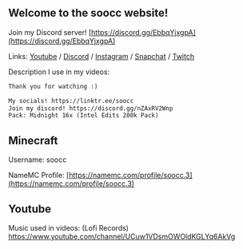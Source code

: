## Welcome to the soocc website!

Join my Discord server! [https://discord.gg/EbbqYjxgpA](https://discord.gg/EbbqYjxgpA)

Links:
[Youtube](https://www.youtube.com/channel/UCaO5k5qvFP-w4cZX2u_LNWw) / [Discord](https://discordapp.com/users/616294132973043767) / [Instagram](https://www.instagram.com/sooccly/) / 
[Snapchat](https://www.snapchat.com/add/sooccly) / 
[Twitch](https://www.twitch.tv/sooccd)


Description I use in my videos:
```markdown
Thank you for watching :)

My socials! https://linktr.ee/soocc
Join my discord! https://discord.gg/nZAxRV2Wnp
Pack: Midnight 16x (Intel Edits 200k Pack)
```

## Minecraft
Username: soocc

NameMC Profile: [https://namemc.com/profile/soocc.3](https://namemc.com/profile/soocc.3)

## Youtube
Music used in videos:
(Lofi Records) https://www.youtube.com/channel/UCuw1VDsmOWOldKGLYq6AkVg
